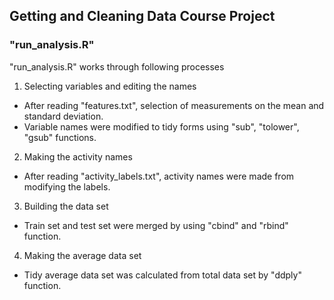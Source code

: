 ## Getting and Cleaning Data Course Project

### "run_analysis.R"

"run_analysis.R" works through following processes

1. Selecting variables and editing the names
* After reading "features.txt", selection of measurements on the mean and standard deviation.
* Variable names were modified to tidy forms using "sub", "tolower", "gsub" functions.
2. Making the activity names
* After reading "activity_labels.txt", activity names were made from modifying the labels.
3. Building the data set
* Train set and test set were merged by using "cbind" and "rbind" function.
4. Making the average data set
* Tidy average data set was calculated from total data set by "ddply" function.

